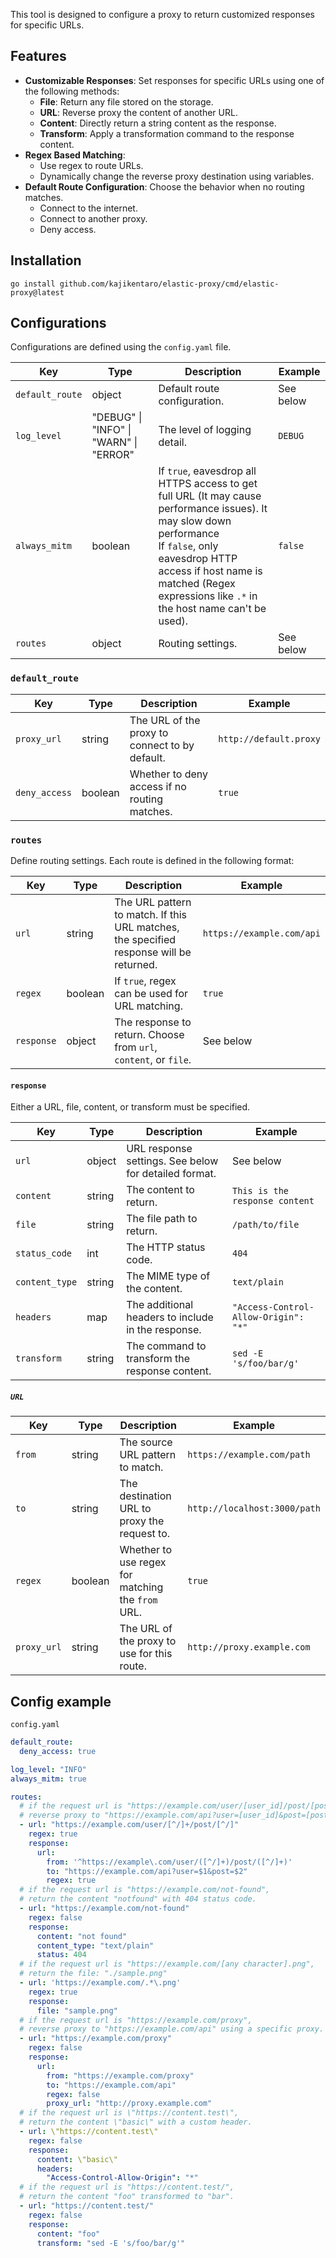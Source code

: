 This tool is designed to configure a proxy to return customized responses for specific URLs.

## Features

- **Customizable Responses**: Set responses for specific URLs using one of the following methods:
  - **File**: Return any file stored on the storage.
  - **URL**: Reverse proxy the content of another URL.
  - **Content**: Directly return a string content as the response.
  - **Transform**: Apply a transformation command to the response content.
- **Regex Based Matching**:
  - Use regex to route URLs.
  - Dynamically change the reverse proxy destination using variables.
- **Default Route Configuration**: Choose the behavior when no routing matches.
  - Connect to the internet.
  - Connect to another proxy.
  - Deny access.

## Installation

```
go install github.com/kajikentaro/elastic-proxy/cmd/elastic-proxy@latest
```

## Configurations

Configurations are defined using the `config.yaml` file.

| Key             | Type                                   | Description                                                                                                                                                                                                                                             | Example   |
| --------------- | -------------------------------------- | ------------------------------------------------------------------------------------------------------------------------------------------------------------------------------------------------------------------------------------------------------- | --------- |
| `default_route` | object                                 | Default route configuration.                                                                                                                                                                                                                            | See below |
| `log_level`     | "DEBUG" \| "INFO" \| "WARN" \| "ERROR" | The level of logging detail.                                                                                                                                                                                                                            | `DEBUG`   |
| `always_mitm`   | boolean                                | If `true`, eavesdrop all HTTPS access to get full URL (It may cause performance issues). It may slow down performance<br/> If `false`, only eavesdrop HTTP access if host name is matched (Regex expressions like `.*` in the host name can't be used). | `false`   |
| `routes`        | object                                 | Routing settings.                                                                                                                                                                                                                                       | See below |

### `default_route`

| Key           | Type    | Description                                    | Example                |
| ------------- | ------- | ---------------------------------------------- | ---------------------- |
| `proxy_url`   | string  | The URL of the proxy to connect to by default. | `http://default.proxy` |
| `deny_access` | boolean | Whether to deny access if no routing matches.  | `true`                 |

### `routes`

Define routing settings. Each route is defined in the following format:

| Key        | Type    | Description                                                                             | Example                   |
| ---------- | ------- | --------------------------------------------------------------------------------------- | ------------------------- |
| `url`      | string  | The URL pattern to match. If this URL matches, the specified response will be returned. | `https://example.com/api` |
| `regex`    | boolean | If `true`, regex can be used for URL matching.                                          | `true`                    |
| `response` | object  | The response to return. Choose from `url`, `content`, or `file`.                        | See below                 |

#### `response`

Either a URL, file, content, or transform must be specified.

| Key            | Type   | Description                                           | Example                              |
| -------------- | ------ | ----------------------------------------------------- | ------------------------------------ |
| `url`          | object | URL response settings. See below for detailed format. | See below                            |
| `content`      | string | The content to return.                                | `This is the response content`       |
| `file`         | string | The file path to return.                              | `/path/to/file`                      |
| `status_code`  | int    | The HTTP status code.                                 | `404`                                |
| `content_type` | string | The MIME type of the content.                         | `text/plain`                         |
| `headers`      | map    | The additional headers to include in the response.    | `"Access-Control-Allow-Origin": "*"` |
| `transform`    | string | The command to transform the response content.        | `sed -E 's/foo/bar/g'`               |

##### `URL`

| Key         | Type    | Description                                       | Example                      |
| ----------- | ------- | ------------------------------------------------- | ---------------------------- |
| `from`      | string  | The source URL pattern to match.                  | `https://example.com/path`   |
| `to`        | string  | The destination URL to proxy the request to.      | `http://localhost:3000/path` |
| `regex`     | boolean | Whether to use regex for matching the `from` URL. | `true`                       |
| `proxy_url` | string  | The URL of the proxy to use for this route.       | `http://proxy.example.com`   |

## Config example

`config.yaml`

```yaml
default_route:
  deny_access: true

log_level: "INFO"
always_mitm: true

routes:
  # if the request url is "https://example.com/user/[user_id]/post/[post_id]",
  # reverse proxy to "https://example.com/api?user=[user_id]&post=[post_id]".
  - url: "https://example.com/user/[^/]+/post/[^/]"
    regex: true
    response:
      url:
        from: '^https://example\.com/user/([^/]+)/post/([^/]+)'
        to: "https://example.com/api?user=$1&post=$2"
        regex: true
  # if the request url is "https://example.com/not-found",
  # return the content "notfound" with 404 status code.
  - url: "https://example.com/not-found"
    regex: false
    response:
      content: "not found"
      content_type: "text/plain"
      status: 404
  # if the request url is "https://example.com/[any character].png",
  # return the file: "./sample.png"
  - url: 'https://example.com/.*\.png'
    regex: true
    response:
      file: "sample.png"
  # if the request url is "https://example.com/proxy",
  # reverse proxy to "https://example.com/api" using a specific proxy.
  - url: "https://example.com/proxy"
    regex: false
    response:
      url:
        from: "https://example.com/proxy"
        to: "https://example.com/api"
        regex: false
        proxy_url: "http://proxy.example.com"
  # if the request url is \"https://content.test\",
  # return the content \"basic\" with a custom header.
  - url: \"https://content.test\"
    regex: false
    response:
      content: \"basic\"
      headers:
        "Access-Control-Allow-Origin": "*"
  # if the request url is "https://content.test/",
  # return the content "foo" transformed to "bar".
  - url: "https://content.test/"
    regex: false
    response:
      content: "foo"
      transform: "sed -E 's/foo/bar/g'"
```
